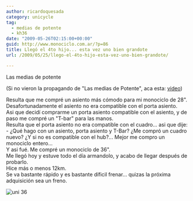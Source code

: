 ```yaml
---
author: ricardoquesada
category: unicycle
tag:
  - medias de potente
  - kh36
date: "2009-05-26T02:15:00+00:00"
guid: http://www.monociclo.com.ar/?p=86
title: Llegó el 4to hijo... esta vez uno bien grandote
url: /2009/05/25/llego-el-4to-hijo-esta-vez-uno-bien-grandote/

---
```

Las medias de potente

(Si no vieron la propagando de "Las medias de Potente", aca esta: [video](https://www.youtube.com/watch?v=8gQ99UOaWOw))

Resulta que me compré un asiento más cómodo para mi monociclo de 28".  
Desafortunadamente el asiento no era compatible con el porta asiento.  
Asi que decidí comprarme un porta asiento compatible con el asiento, y de paso me compré un "T-bar" para las manos.  
Resulta que el porta asiento no era compatible con el cuadro... asi que dije:  
\- ¿Qué hago con un asiento, porta asiento y T-Bar? ¿Me compró un cuadro nuevo? ¿Y si no es compatible con el hub?... Mejor me compro un monociclo entero...  
 Y asi fué. Me compré un monociclo de 36".  
Me llegó hoy y estuve todo el día armandolo, y acabo de llegar después de probarlo.  
Hice más o menos 12km.  
Se va bastante rápido y es bastante díficil frenar... quizas la próxima adquisición sea un freno.

![uni 36](https://lh3.googleusercontent.com/pw/AP1GczONTesRllOZ8NKYZk3ld6mHCDIV5sFOAbruSpL0I4Lx8b_nzzUY8tPQNlQ_7Ihr3CMZ4GGN1e8Oh4BWzEbgIPPtHowZAWjJm6TV04bTQoilalobzxmHLzhQveVoBXtaJnxw5r0h1td1jAxmcOdQIh5vSQ=w1127-h1503-s-no-gm?authuser=0)
